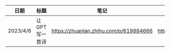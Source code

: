 | 日期     | 标题          | 笔记                                   | 源码                               |
| -------- | ------------- | -------------------------------------- | ---------------------------------- |
| 2023/4/6 | 让GPT写一首诗 | https://zhuanlan.zhihu.com/p/619884666 | https://note.youdao.com/s/ZBi3UYKs |